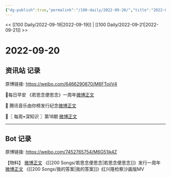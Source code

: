 ```yaml
---
{"dg-publish":true,"permalink":"/100-daily/2022-09-20/","title":"2022-09-20"}
---
```



<< [[100 Daily/2022-09-19\|2022-09-19]] | [[100 Daily/2022-09-21\|2022-09-21]] >>

# 2022-09-20

## 资讯站 记录

原博链接: https://weibo.com/6466290670/M6FToiiV4

🌟每日早安
《若思念便思念》一周年[微博正文](https://weibo.com/detail/4815694954237478)

🌟 腾讯音乐由你榜发行纪念[微博正文](https://weibo.com/detail/4815751929924177)

🌟〖 每周•深知识 〗第18期 [微博正文](https://weibo.com/detail/4815753503317029)

---
## Bot 记录

原博链接: https://weibo.com/7452765754/M6G51ik4Z

【物料】
[微博正文](https://weibo.com/detail/4815729441113624) 《[[200 Songs/若思念便思念\|若思念便思念]]》发行一周年
[微博正文](https://weibo.com/detail/4815802584534961) 《[[200 Songs/我的答案\|我的答案]]》红兴隆检察沙画版MV
